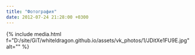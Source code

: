 ```yaml
---
title: "Фотография"
date: 2012-07-24 21:28:00 +0300
---
```



{% include media.html f="D:/site/GiT/whiteldragon.github.io/assets/vk_photos/1/JDitXe1FU9E.jpg" alt="" %}
